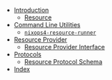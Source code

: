- [Introduction](./index.md)
  - [Resource](./concept/resource.md)
- [Command Line Utilities]()
  - [`nixops4-resource-runner`](./cli/nixops4-resource-runner.md)
- [Resource Provider](./resource-provider/index.md)
  - [Resource Provider Interface](./resource-provider/interface.md)
- [Protocols]()
  - [Resource Protocol Schema](./schema/resource-v0.md)
- [Index](./index/index.md)

